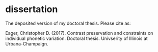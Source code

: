 # dissertation

The deposited version of my doctoral thesis. Please cite as:

Eager, Christopher D. (2017). Contrast preservation and constraints on individual phonetic variation. Doctoral thesis. Univserity of Illinois at Urbana-Champaign.
